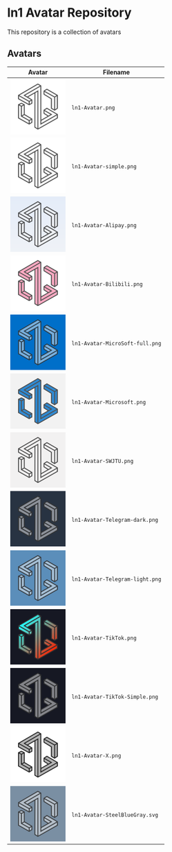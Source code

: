 # ln1 Avatar Repository

This repository is a collection of avatars 

## Avatars

| Avatar | Filename |
|---|---|
| <img src="ln1-Avatar.png" width="128"> | `ln1-Avatar.png` |
| <img src="ln1-Avatar-simple.png" width="128"> | `ln1-Avatar-simple.png` |
| <img src="ln1-Avatar-Alipay.png" width="128"> | `ln1-Avatar-Alipay.png` |
| <img src="ln1-Avatar-Bilibili.png" width="128"> | `ln1-Avatar-Bilibili.png` |
| <img src="ln1-Avatar-MicroSoft-full.png" width="128"> | `ln1-Avatar-MicroSoft-full.png` |
| <img src="ln1-Avatar-Microsoft.png" width="128"> | `ln1-Avatar-Microsoft.png` |
| <img src="ln1-Avatar-SWJTU.png" width="128"> | `ln1-Avatar-SWJTU.png` |
| <img src="ln1-Avatar-Telegram-dark.png" width="128"> | `ln1-Avatar-Telegram-dark.png` |
| <img src="ln1-Avatar-Telegram-light.png" width="128"> | `ln1-Avatar-Telegram-light.png` |
| <img src="ln1-Avatar-TikTok.png" width="128"> | `ln1-Avatar-TikTok.png` |
| <img src="ln1-Avatar-TikTok-Simple.png" width="128"> | `ln1-Avatar-TikTok-Simple.png` |
| <img src="ln1-Avatar-X.png" width="128"> | `ln1-Avatar-X.png` |
| <img src="ln1-Avatar-SteelBlueGray.svg" width="128"> | `ln1-Avatar-SteelBlueGray.svg` |
